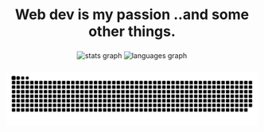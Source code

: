 <h1 align="center">Web dev is my passion ..and some other things.</h1>

###

<div align="center">
  <img src="https://github-readme-stats.vercel.app/api?hide_title=true&hide_rank=false&show_icons=true&include_all_commits=true&count_private=true&disable_animations=false&theme=react&locale=en&hide_border=false&username=odczik" height="150" alt="stats graph"  />
  <img src="https://github-readme-stats.vercel.app/api/top-langs?locale=en&hide_title=false&layout=compact&card_width=320&langs_count=5&theme=react&hide_border=false&username=odczik" height="150" alt="languages graph"  />
</div>

###

<div align="center">
  <img alt="snake eating my contribution" src="https://github.com/odczik/odczik/blob/output/github-contribution-grid-snake-dark.svg">
</div>

###

